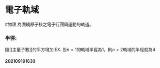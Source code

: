 # 電子軌域
#物理
為圍繞原子核之電子行圓周運動的軌道。

### 半徑:
隨[[主量子數]]的平方增加
EX. 設$n=1$的軌域半徑為1，則$n=2$軌域的半徑就為4

#### 202109191630